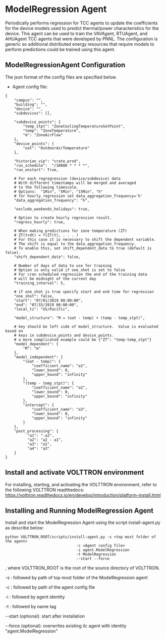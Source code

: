 # ModelRegression Agent

Periodically performs regression for TCC agents to update the coefficients for 
the device models used to predict thermal/power characteristics for the device. 
This agent can be used to train the VAVAgent, RTUAgent, and AHUAgent TCC agents 
that were developed by PNNL.  The configuration is generic so additional 
distributed energy resources that require models to perform predictions could be 
trained using this agent.  

## ModelRegressionAgent Configuration

The json format of the config files are specified below. 

*  Agent config file:

````
{
    "campus": "",
    "building": "",
    "device": "",
    "subdevices": [],

    "subdevice_points": {
        "temp_stpt": "ZoneCoolingTemperatureSetPoint",
        "temp": "ZoneTemperature",
        "m": "ZoneAirFlow"
    },
    "device_points": {
        "oat": "OutdoorAirTemperature"
    },

    "historian_vip": "crate.prod",
    "run_schedule":  "/10080 * * * *",
    "run_onstart": True,

    # For each regregression (device/subdevice) data
    # With different timestamps will be merged and averaged
    # to the following timescale.
    # Options:  "1Min", "5Min", "15Min", "h"
    # for hourly_regression set data_aggregation_frequency='h'
    "data_aggregation_frequency": "h",

    "exclude_weekends_holidays": true,

    # Option to create hourly regression result.
    "regress_hourly": true,

    # When making predictions for zone temperature (ZT)
    # ZT(t+dt) = f(ZT(t), . . . )
    # For this case it is necessary to shift the dependent variable.
    # The shift is equal to the data_aggregation_frequency.
    # To enable this, set shift_dependent_data to true (default is false).
    "shift_dependent_data": false,

    # Number of days of data to use for training
    # Option is only valid if one_shot is set to false
    # For cron scheduled regression the end of the training data
    # will be midnight of the current day
    "training_interval": 5,

    # if one_shot is true specify start and end time for regression
    "one_shot": false,
    "start": "07/01/2019 00:00:00",
    "end": "07/15/2019 00:00:00",
    "local_tz": "US/Pacific",

    "model_structure": "M = (oat - temp) + (temp - temp_stpt)",

    # key should be left side of model_structure.  Value is evaluated based on
    # keys in subdevice_points and device_points.
    # a more complicated example could be {"ZT": "temp-temp_stpt"}
    "model_dependent": {
        "M": "m"
    },
    "model_independent": {
        "(oat - temp)": {
            "coefficient_name": "a1",
            "lower_bound": 0,
            "upper_bound": "infinity"
        },
        "(temp - temp_stpt)": {
            "coefficient_name": "a2",
            "lower_bound": 0,
            "upper_bound": "infinity"
        },
        "intercept": {
            "coefficient_name": "a3",
            "lower_bound": 0,
            "upper_bound": "infinity"
        }
    },
    "post_processing": {
          "a1": "-a2",
          "a2": "a2 - a1",
          "a3": "a1",
          "a4": "a3"
    }
}

````

## Install and activate VOLTTRON environment
For installing, starting, and activating the VOLTTRON environment, refer to the following VOLTTRON readthedocs: 
https://volttron.readthedocs.io/en/develop/introduction/platform-install.html

## Installing and Running ModelRegression Agent
Install and start the ModelRegression Agent using the script install-agent.py as describe below:

```
python VOLTTRON_ROOT/scripts/install-agent.py -s <top most folder of the agent> 
                                -c <Agent config file>
                                -i agent.ModelRegression
                                -t ModelRegression
                                --start --force
```
, where VOLTTRON_ROOT is the root of the source directory of VOLTTRON.

-s : followed by path of top most folder of the ModelRegression agent

-c : followed by path of the agent config file

-i : followed by agent identity

-t : followed by name tag
 
--start (optional): start after installation

--force (optional): overwrites existing ilc agent with identity "agent.ModelRegression"  
